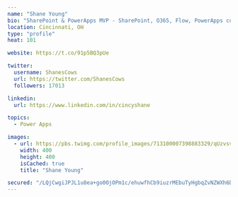 ```yaml
---
name: "Shane Young"
bio: "SharePoint & PowerApps MVP - SharePoint, O365, Flow, PowerApps consulting? @PowerApps911 | Pure Snark? You found it."
location: Cincinnati, OH
type: "profile"
heat: 101

website: https://t.co/91p5BQ3pUe

twitter:
  username: ShanesCows
  url: https://twitter.com/ShanesCows
  followers: 17013

linkedin:
  url: https://www.linkedin.com/in/cincyshane

topics:
  - Power Apps

images:
  - url: https://pbs.twimg.com/profile_images/713100007398883329/qUzvsvQ3_400x400.jpg
    width: 400
    height: 400
    isCached: true
    title: "Shane Young"

secured: "/LQjCwgiJPJL1u8ea+go0OjOPm1c/ehuwfhCb9iuzrMEbuTyHgbqZvNZWXh6DqnI9rP/AwqxXGeoNJgKFhQIL/pAZP3lnCh0f3wxrlmpD8wMh4KxmX5sflcGRz2ONGvS8Opfk82rtnKnpYKioY0TWXzJL8Rim9N3KRRVou2WLHLWDiUd9Ply8hVHJy3GGKgm//qwtTaoDpMf9otbGN1e7R+jsOdk3BK/B2oiFmCV+ZidCMW8YT5Dij7DAWwrrNFj7CsWedY0mGE0SOxW/iG9IMshOxt6r3e/1as/5zn8ldcVEJG4SXAQ2ssbl8yts7JW9KpDcCLiO0jHb3bORZHexX8AxAw6YT79+u8SwaNbgErMNuUv/ybTG6WppWSvCAYCtRJpcLnW1rROlRe4LZbQJIdRIcm+4Mmov+ySycLROhM=;TuH1QIPKdtEGjnZJtYEXNg=="
---
```


